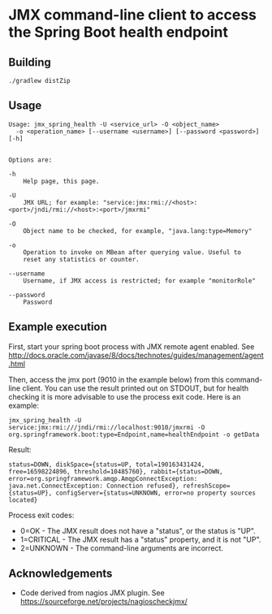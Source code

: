 # JMX command-line client to access the Spring Boot health endpoint


## Building

```
./gradlew distZip
```


## Usage

```
Usage: jmx_spring_health -U <service_url> -O <object_name> 
  -o <operation_name> [--username <username>] [--password <password>] [-h]


Options are:

-h
    Help page, this page.
	
-U 
    JMX URL; for example: "service:jmx:rmi://<host>:<port>/jndi/rmi://<host>:<port>/jmxrmi"
	
-O 
    Object name to be checked, for example, "java.lang:type=Memory"
    
-o
    Operation to invoke on MBean after querying value. Useful to
    reset any statistics or counter.

--username
    Username, if JMX access is restricted; for example "monitorRole"
	
--password
    Password
```

## Example execution

First, start your spring boot process with JMX remote agent enabled.
See http://docs.oracle.com/javase/8/docs/technotes/guides/management/agent.html

Then, access the jmx port (9010 in the example below) from this command-line client. You can use the result printed out on STDOUT, but for health checking it is more advisable to use the process exit code. Here is an example:

```
jmx_spring_health -U service:jmx:rmi:///jndi/rmi://localhost:9010/jmxrmi -O org.springframework.boot:type=Endpoint,name=healthEndpoint -o getData
```

Result:

```
status=DOWN, diskSpace={status=UP, total=190163431424, free=16598224896, threshold=10485760}, rabbit={status=DOWN, error=org.springframework.amqp.AmqpConnectException: java.net.ConnectException: Connection refused}, refreshScope={status=UP}, configServer={status=UNKNOWN, error=no property sources located}
```

Process exit codes: 
* 0=OK - The JMX result does not have a "status", or the status is "UP".
* 1=CRITICAL - The JMX result has a "status" property, and it is not "UP".
* 2=UNKNOWN - The command-line arguments are incorrect.

## Acknowledgements

* Code derived from nagios JMX plugin. See https://sourceforge.net/projects/nagioscheckjmx/
